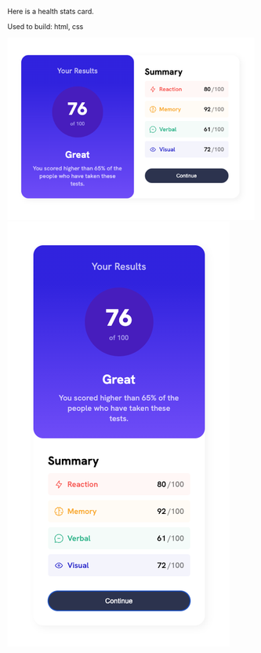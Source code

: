 Here is a health stats card.

Used to build: html, css

![Alt text](completed-desktop.png)
![Alt text](completed-mobile.png)
